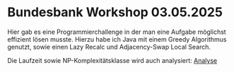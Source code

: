 # Bundesbank Workshop 03.05.2025

Hier gab es eine Programmierchallenge in der man eine Aufgabe möglichst effizient lösen musste. Hierzu habe ich Java mit einem Greedy Algorithmus genutzt, sowie einen Lazy Recalc und Adjacency-Swap Local Search.

Die Laufzeit sowie NP-Komplexitätsklasse wird auch analysiert: [Analyse](Analysis.pdf)
